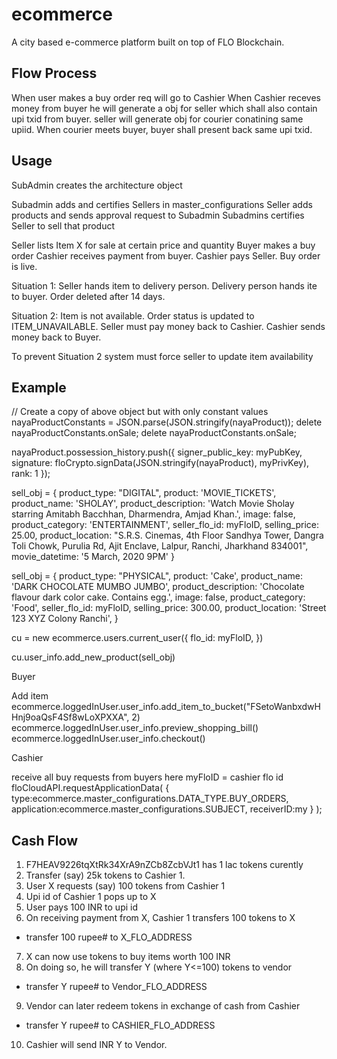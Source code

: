 # ecommerce
A city based e-commerce platform built on top of FLO Blockchain.


## Flow Process

When user makes a buy order req will go to Cashier
When Cashier receves money from buyer he will generate a obj for seller which 
shall also contain upi txid from buyer. seller will generate obj for courier conatining same 
upiid. When courier meets buyer, buyer shall present back same upi txid.


## Usage

SubAdmin creates the architecture object

Subadmin adds and certifies Sellers in master_configurations
Seller adds products and sends approval request to Subadmin 
Subadmins certifies Seller to sell that product 

Seller lists Item X for sale at certain price and quantity
Buyer makes a buy order 
Cashier receives payment from buyer. 
Cashier pays Seller. 
Buy order is live.

Situation 1:
Seller hands item to delivery person. 
Delivery person hands ite to buyer.
Order deleted after 14 days.

Situation 2:
Item is not available. 
Order status is updated to ITEM_UNAVAILABLE.
Seller must pay money back to Cashier. 
Cashier sends money back to Buyer.

To prevent Situation 2 system must force seller to update item availability 


## Example

// Create a copy of above object but with only constant values
nayaProductConstants = JSON.parse(JSON.stringify(nayaProduct));
delete nayaProductConstants.onSale;
delete nayaProductConstants.onSale;

nayaProduct.possession_history.push({
    signer_public_key: myPubKey,
    signature: floCrypto.signData(JSON.stringify(nayaProduct), myPrivKey),
    rank: 1
});


sell_obj =	{
	product_type: "DIGITAL",
    product: 'MOVIE_TICKETS',
    product_name: 'SHOLAY',
    product_description: 'Watch Movie Sholay starring Amitabh Bacchhan, Dharmendra, Amjad Khan.',
    image: false,
	product_category: 'ENTERTAINMENT',
	seller_flo_id: myFloID,
	selling_price: 25.00,
	product_location: "S.R.S. Cinemas, 4th Floor Sandhya Tower, Dangra Toli Chowk, Purulia Rd, Ajit Enclave, Lalpur, Ranchi, Jharkhand 834001",
	movie_datetime: '5 March, 2020 9PM'
}

sell_obj =	{
	product_type: "PHYSICAL",
    product: 'Cake',
	product_name: 'DARK CHOCOLATE MUMBO JUMBO',
    product_description: 'Chocolate flavour dark color cake. Contains egg.',
    image: false,
    product_category: 'Food',
	seller_flo_id: myFloID,
	selling_price: 300.00,
	product_location: 'Street 123 XYZ Colony Ranchi',
}


cu = new ecommerce.users.current_user({
    flo_id: myFloID,
})

cu.user_info.add_new_product(sell_obj)


Buyer

Add item 
ecommerce.loggedInUser.user_info.add_item_to_bucket("FSetoWanbxdwHHnj9oaQsF4Sf8wLoXPXXA", 2)
ecommerce.loggedInUser.user_info.preview_shopping_bill()
ecommerce.loggedInUser.user_info.checkout()


Cashier

receive all buy requests from buyers
here myFloID = cashier flo id
floCloudAPI.requestApplicationData(
    {
        type:ecommerce.master_configurations.DATA_TYPE.BUY_ORDERS,
        application:ecommerce.master_configurations.SUBJECT, 
        receiverID:my
    }
);



## Cash Flow 

1. F7HEAV9226tqXtRk34XrA9nZCb8ZcbVJt1 has 1 lac tokens curently
2. Transfer (say) 25k tokens to Cashier 1.
3. User X requests (say) 100 tokens from Cashier 1
4. Upi id of Cashier 1 pops up to X 
5. User pays 100 INR to upi id 
6. On receiving payment from X, Cashier 1 transfers 100 tokens to X 
 - transfer 100 rupee# to X_FLO_ADDRESS
7. X can now use tokens to buy items worth 100 INR 
8. On doing so, he will transfer Y (where Y<=100) tokens to vendor
 - transfer Y rupee# to Vendor_FLO_ADDRESS
9. Vendor can later redeem tokens in exchange of cash from Cashier 
 - transfer Y rupee# to CASHIER_FLO_ADDRESS
10. Cashier will send INR Y to Vendor.
